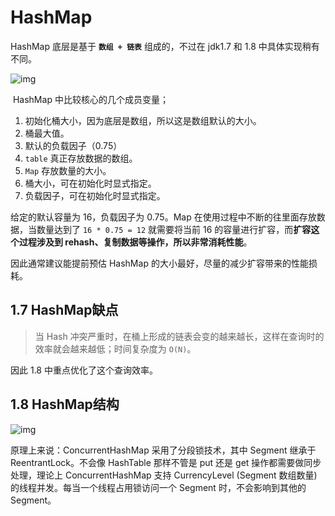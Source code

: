 # HashMap

HashMap 底层是基于 **`数组 + 链表`** 组成的，不过在 jdk1.7 和 1.8 中具体实现稍有不同。

![img](https://i.loli.net/2019/05/08/5cd1d2be77958.jpg)

 HashMap 中比较核心的几个成员变量；

1. 初始化桶大小，因为底层是数组，所以这是数组默认的大小。
2. 桶最大值。
3. 默认的负载因子（0.75）
4. `table` 真正存放数据的数组。
5. `Map` 存放数量的大小。
6. 桶大小，可在初始化时显式指定。
7. 负载因子，可在初始化时显式指定。

给定的默认容量为 16，负载因子为 0.75。Map 在使用过程中不断的往里面存放数据，当数量达到了 `16 * 0.75 = 12` 就需要将当前 16 的容量进行扩容，而**扩容这个过程涉及到 rehash、复制数据等操作，所以非常消耗性能**。

因此通常建议能提前预估 HashMap 的大小最好，尽量的减少扩容带来的性能损耗。

## 1.7 HashMap缺点

> 当 Hash 冲突严重时，在桶上形成的链表会变的越来越长，这样在查询时的效率就会越来越低；时间复杂度为 `O(N)`。

因此 1.8 中重点优化了这个查询效率。

##  1.8 HashMap结构

![img](https://i.loli.net/2019/05/08/5cd1d2c1c1cd7.jpg)

原理上来说：ConcurrentHashMap 采用了分段锁技术，其中 Segment 继承于 ReentrantLock。不会像 HashTable 那样不管是 put 还是 get 操作都需要做同步处理，理论上 ConcurrentHashMap 支持 CurrencyLevel (Segment 数组数量)的线程并发。每当一个线程占用锁访问一个 Segment 时，不会影响到其他的 Segment。



